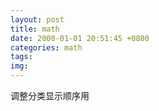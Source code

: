 ```yaml
---
layout: post
title: math
date: 2000-01-01 20:51:45 +0800
categories: math
tags: 
img: 
---
```

调整分类显示顺序用